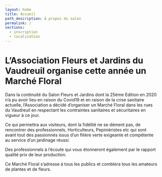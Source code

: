```yaml
---
layout: home
title: Accueil
path_description: À propos du salon
permalink: /
sections:
  - inscription
  - localisation
---
```


# L’Association Fleurs et Jardins du Vaudreuil organise cette année un Marché Floral

Dans la continuité du Salon Fleurs et Jardins dont la 25ème Edition en 2020 n’a pu avoir lieu en raison du Covid19 et en raison de la
crise sanitaire actuelle, l’Association a décidé d’organiser un Marché Floral dans les rues du Vaudreuil en respectant les contraintes sanitaires et
sécuritaires en vigueur à ce jour.

Ce qui permettra aux visiteurs, dont la fidélité ne se dément pas, de rencontrer des professionnels, Horticulteurs, Pepiniéristes etc qui sont avant tout des
passionnés issus d’un filière verte exigeante et compétente au service d’un jardinage réussi.

Des professionnels à l’écoute qui vous étonneront également par le rapport qualité prix de leur production.

Ce Marché Floral s’adresse à tous les publics et comblera tous les amateurs de plantes et de fleurs.
